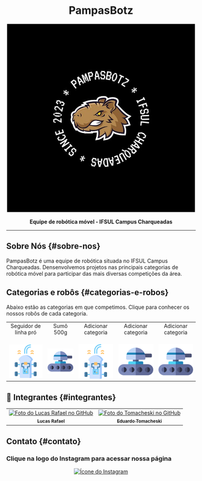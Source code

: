<p align="center">
  <h1 align="center">PampasBotz</h1>
</p>

<p align="center">
  <img src="images/pampasbotz-logo.jpeg" alt="Logo da PampasBotz" />
</p>

<p align="center">
  <strong>Equipe de robótica móvel - IFSUL Campus Charqueadas</strong>
</p>

---

## Sobre Nós {#sobre-nos}

PampasBotz é uma equipe de robótica situada no IFSUL Campus Charqueadas.
Densenvolvemos projetos nas principais categorias de robótica móvel para participar das mais diversas competições da área.

## Categorias e robôs {#categorias-e-robos}

Abaixo estão as categorias em que competimos. Clique para conhecer os nossos robôs de cada categoria.

<table>
  <tbody>
    <tr>
      <td align="center">Seguidor de linha pró<br>
        <span>&nbsp;&nbsp;&nbsp;&nbsp;&nbsp;</span>
      </td>
      <td align="center">Sumô 500g<br>
        <span>&nbsp;&nbsp;&nbsp;&nbsp;&nbsp;</span>
      </td>
      <td align="center">Adicionar categoria<br>
        <span>&nbsp;&nbsp;&nbsp;&nbsp;&nbsp;</span>
      </td>
      <td align="center">Adicionar categoria<br>
        <span>&nbsp;&nbsp;&nbsp;&nbsp;&nbsp;</span>
      </td>
      <td align="center">Adicionar categoria<br>
        <span>&nbsp;&nbsp;&nbsp;&nbsp;&nbsp;</span>
      </td>
    </tr>
    <tr>
        <td><a href="#"><img src="images/linefoll.png" width="2560px"></a></td>
        <td><a href="#"><img src="images/tank.png" width="2560px"></a></td>
        <td><a href="#"><img src="images/linefoll.png" width="2560px"></a></td>
        <td><a href="#"><img src="images/tank.png" width="2560px"></a></td>
        <td><a href="#"><img src="images/tank.png" width="2560px"></a></td>
    </tr>
  </tbody>
</table>


## 🤝 Integrantes {#integrantes}

<table>
  <tr>
    <td align="center">
      <a href="https://github.com/llucasrafaell">
        <img src="https://avatars.githubusercontent.com/u/75591567?v=4" width="100px;" alt="Foto do Lucas Rafael no GitHub"/><br>
        <sub>
          <b>Lucas Rafael</b>
        </sub>
      </a>
    </td>
     <td align="center">
      <a href="https://github.com/ETomacheski">
        <img src="https://avatars.githubusercontent.com/u/58445809?v=4" width="100px;" alt="Foto do Tomacheski no GitHub"/><br>
        <sub>
          <b>Eduardo Tomacheski</b>
        </sub>
      </a>
    </td>
  </tr>
  
</table>

## Contato {#contato}
### Clique na logo do Instagram para acessar nossa página
<p align="center">
  <a href="https://www.instagram.com/scinternacional/">
    <img src="https://cdn-icons-png.flaticon.com/512/174/174855.png" alt="Ícone do Instagram" width="50">
  </a>
</p>
